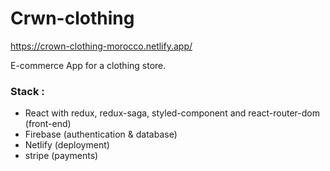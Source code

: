 # Crwn-clothing

https://crown-clothing-morocco.netlify.app/

E-commerce App for a clothing store.

### **Stack :**

- React with redux, redux-saga, styled-component and react-router-dom (front-end)
- Firebase (authentication & database)
- Netlify (deployment)
- stripe (payments)
